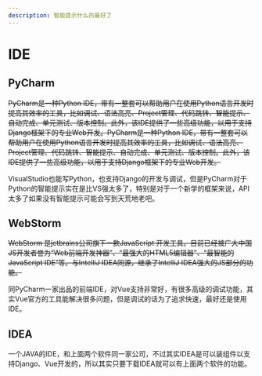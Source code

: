 ```yaml
---
description: 智能提示什么的最好了
---
```


# IDE

## PyCharm

~~PyCharm是一种Python IDE，带有一整套可以帮助用户在使用Python语言开发时提高其效率的工具，比如调试、语法高亮、Project管理、代码跳转、智能提示、自动完成、单元测试、版本控制。此外，该IDE提供了一些高级功能，以用于支持Django框架下的专业Web开发。PyCharm是一种Python IDE，带有一整套可以帮助用户在使用Python语言开发时提高其效率的工具，比如调试、语法高亮、Project管理、代码跳转、智能提示、自动完成、单元测试、版本控制。此外，该IDE提供了一些高级功能，以用于支持Django框架下的专业Web开发。~~

VisualStudio也能写Python，也支持Django的开发与调试，但是PyCharm对于Python的智能提示实在是比VS强太多了，特别是对于一个新学的框架来说，API太多了如果没有智能提示可能会写到天荒地老吧。

## WebStorm

~~WebStorm 是jetbrains公司旗下一款JavaScript 开发工具。目前已经被广大中国JS开发者誉为“Web前端开发神器”、“最强大的HTML5编辑器”、“最智能的JavaScript IDE”等。与IntelliJ IDEA同源，继承了IntelliJ IDEA强大的JS部分的功能。~~

同PyCharm一家出品的前端IDE，对Vue支持非常好，有很多高级的调试功能，其实Vue官方的工具能解决很多问题，但是调试的话为了追求快速，最好还是使用IDE。

## IDEA

一个JAVA的IDE，和上面两个软件同一家公司，不过其实IDEA是可以装组件以支持Django、Vue开发的，所以其实只要下载IDEA就可以有上面两个软件的功能。

